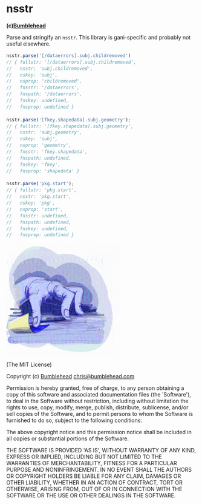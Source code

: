 nsstr
=====
**(c)[Bumblehead][0]**

Parse and stringify an `nsstr`. This library is gani-specific and probably not useful elsewhere.

``` javascript
nsstr.parse('[/dataerrors].subj.childremoved')
// { fullstr: '[/dataerrors].subj.childremoved',
//   nsstr: 'subj.childremoved',
//   nskey: 'subj',
//   nsprop: 'childremoved',
//   fnsstr: '/dataerrors',
//   fnspath: '/dataerrors',
//   fnskey: undefined,
//   fnsprop: undefined }

nsstr.parse('[fkey.shapedata].subj.geometry');
// { fullstr: '[fkey.shapedata].subj.geometry',
//   nsstr: 'subj.geometry',
//   nskey: 'subj',
//   nsprop: 'geometry',
//   fnsstr: 'fkey.shapedata',
//   fnspath: undefined,
//   fnskey: 'fkey',
//   fnsprop: 'shapedata' }

nsstr.parse('pkg.start');
// { fullstr: 'pkg.start',
//   nsstr: 'pkg.start',
//   nskey: 'pkg',
//   nsprop: 'start',
//   fnsstr: undefined,
//   fnspath: undefined,
//   fnskey: undefined,
//   fnsprop: undefined }
```


[0]: http://bumblehead.com                            "bumblehead"

![scrounge](https://github.com/iambumblehead/scroungejs/raw/main/img/hand.png)

(The MIT License)

Copyright (c) [Bumblehead][0] <chris@bumblehead.com>

Permission is hereby granted, free of charge, to any person obtaining a copy of this software and associated documentation files (the 'Software'), to deal in the Software without restriction, including without limitation the rights to use, copy, modify, merge, publish, distribute, sublicense, and/or sell copies of the Software, and to permit persons to whom the Software is furnished to do so, subject to the following conditions:

The above copyright notice and this permission notice shall be included in all copies or substantial portions of the Software.

THE SOFTWARE IS PROVIDED 'AS IS', WITHOUT WARRANTY OF ANY KIND, EXPRESS OR IMPLIED, INCLUDING BUT NOT LIMITED TO THE WARRANTIES OF MERCHANTABILITY, FITNESS FOR A PARTICULAR PURPOSE AND NONINFRINGEMENT. IN NO EVENT SHALL THE AUTHORS OR COPYRIGHT HOLDERS BE LIABLE FOR ANY CLAIM, DAMAGES OR OTHER LIABILITY, WHETHER IN AN ACTION OF CONTRACT, TORT OR OTHERWISE, ARISING FROM, OUT OF OR IN CONNECTION WITH THE SOFTWARE OR THE USE OR OTHER DEALINGS IN THE SOFTWARE.

